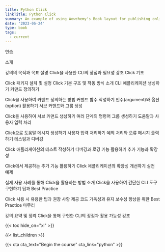 ```yaml
---
title: Python Click
linkTitle: Python Click
summary: An example of using Wowchemy's Book layout for publishing online courses.
date: '2023-06-24'
type: book
tags:
  - current
---
```



연습


소개

강의의 목적과 목표 설명
Click을 사용한 CLI의 장점과 필요성 강조
Click 기초

Click 패키지 설치 및 설정
Click 기본 구조 및 작동 방식 소개
CLI 애플리케이션 생성하기
커맨드 정의하기

Click을 사용하여 커맨드 정의하는 방법
커맨드 함수 작성하기
인수(argument)와 옵션(option) 활용하기
서브 커맨드와 그룹 생성

Click을 사용하여 서브 커맨드 생성하기
여러 단계의 명령어 그룹 생성하기
도움말과 사용자 입력 처리

Click으로 도움말 메시지 생성하기
사용자 입력 처리하기
예외 처리와 오류 메시지 출력하기
테스팅과 디버깅

Click 애플리케이션의 테스트 작성하기
디버깅과 로깅 기능 활용하기
추가 기능과 확장성

Click에서 제공하는 추가 기능 활용하기
Click 애플리케이션의 확장성 개선하기
실전 예제

실제 사용 사례를 통해 Click을 활용하는 방법 소개
Click을 사용하여 간단한 CLI 도구 구현하기
팁과 Best Practice

Click 사용 시 유용한 팁과 권장 사항 제공
코드 가독성과 유지 보수성 향상을 위한 Best Practice
마무리

강의 요약 및 정리
Click을 통해 구현한 CLI의 장점과 활용 가능성 강조


{{< toc hide_on="xl" >}}

{{< list_children >}}

{{< cta cta_text="Begin the course" cta_link="python" >}}

